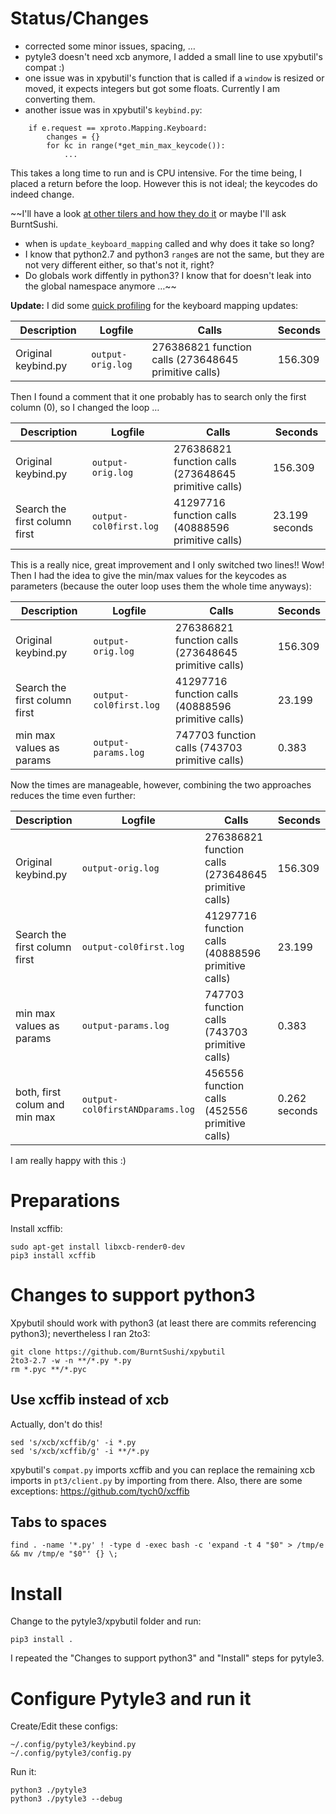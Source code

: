 # Status/Changes

 - corrected some minor issues, spacing, …
 - pytyle3 doesn't need xcb anymore, I added a small line to use xpybutil's compat :)
 - one issue was in xpybutil's function that is called if a ``window`` is resized or moved, it expects integers but got some floats. Currently I am converting them.
 - another issue was in xpybutil's ``keybind.py``:

```
    if e.request == xproto.Mapping.Keyboard:
        changes = {}
        for kc in range(*get_min_max_keycode()):
            ...
```

This takes a long time to run and is CPU intensive. For the time being, I placed a return before the loop. However this is not ideal; the keycodes do indeed change.

~~I'll have a look [at other tilers and how they do it](https://github.com/qtile/qtile/blob/f6710b159b7b98925fbba8edfb169896433bedd3/libqtile/backend/x11/xcbq.py#L819) or maybe I'll ask BurntSushi.

 - when is ``update_keyboard_mapping`` called and why does it take so long?
 - I know that python2.7 and python3 ``range``s are not the same, but they are not very different either, so that's not it, right?
 - Do globals work diffently in python3? I know that for doesn't leak into the global namespace anymore …~~


**Update:** I did some [quick profiling](https://github.com/inktrap/xpybutil/tree/master/profile) for the keyboard mapping updates:

| Description | Logfile | Calls | Seconds |
| --- | --- | --- | --- |
| Original keybind.py | ``output-orig.log`` | 276386821 function calls (273648645 primitive calls) | 156.309 |

Then I found a comment that it one probably has to search only the first column (0), so I changed the loop …


| Description | Logfile | Calls | Seconds |
| --- | --- | --- | --- |
| Original keybind.py | ``output-orig.log`` | 276386821 function calls (273648645 primitive calls) | 156.309 |
| Search the first column first | ``output-col0first.log`` | 41297716 function calls (40888596 primitive calls) | 23.199 seconds |


This is a really nice, great improvement and I only switched two lines!! Wow!
Then I had the idea to give the min/max values for the keycodes as parameters (because the outer loop uses them the whole time anyways):

| Description | Logfile | Calls | Seconds |
| --- | --- | --- | --- |
| Original keybind.py | ``output-orig.log`` | 276386821 function calls (273648645 primitive calls) | 156.309 |
| Search the first column first | ``output-col0first.log`` | 41297716 function calls (40888596 primitive calls) | 23.199 |
| min max values as params | ``output-params.log`` | 747703 function calls (743703 primitive calls) | 0.383 |

Now the times are manageable, however, combining the two approaches reduces the time even further:

| Description | Logfile | Calls | Seconds |
| --- | --- | --- | --- |
| Original keybind.py | ``output-orig.log`` | 276386821 function calls (273648645 primitive calls) | 156.309 |
| Search the first column first | ``output-col0first.log`` | 41297716 function calls (40888596 primitive calls) | 23.199 |
| min max values as params | ``output-params.log`` | 747703 function calls (743703 primitive calls) | 0.383 |
| both, first colum and min max | ``output-col0firstANDparams.log`` | 456556 function calls (452556 primitive calls) | 0.262 seconds |

I am really happy with this :)


# Preparations

Install xcffib:

~~~
sudo apt-get install libxcb-render0-dev
pip3 install xcffib
~~~


# Changes to support python3

Xpybutil should work with python3 (at least there are commits referencing python3);
nevertheless I ran 2to3:

```
git clone https://github.com/BurntSushi/xpybutil
2to3-2.7 -w -n **/*.py *.py
rm *.pyc **/*.pyc
```

## Use xcffib instead of xcb

Actually, don't do this!

~~~
sed 's/xcb/xcffib/g' -i *.py
sed 's/xcb/xcffib/g' -i **/*.py
~~~

xpybutil's ``compat.py`` imports xcffib and you can replace the remaining xcb imports in ``pt3/client.py`` by importing from there. Also, there are some exceptions: <https://github.com/tych0/xcffib>



## Tabs to spaces

```
find . -name '*.py' ! -type d -exec bash -c 'expand -t 4 "$0" > /tmp/e && mv /tmp/e "$0"' {} \;
```


# Install


Change to the pytyle3/xpybutil folder and run:

```
pip3 install .
```

I repeated the "Changes to support python3" and "Install" steps for pytyle3.


# Configure Pytyle3 and run it

Create/Edit these configs:

~~~
~/.config/pytyle3/keybind.py
~/.config/pytyle3/config.py
~~~

Run it:

```
python3 ./pytyle3
python3 ./pytyle3 --debug
```

